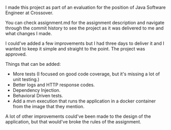 I made this project as part of an evaluation for the position of Java Software Engineer at Crossover.

You can check assignment.md for the assignment description and navigate through the commit history to see the project as it was delivered to me and what changes I made.

I could've added a few improvements but I had three days to deliver it and I wanted to keep it simple and straight to the point. The project was approved.

Things that can be added:

- More tests (I focused on good code coverage, but it's missing a lot of unit testing.)
- Better logs and HTTP response codes.
- Dependency Injection.
- Behavioral Driven tests.
- Add a mvn execution that runs the application in a docker container from the image that they mention.

A lot of other improvements could've been made to the design of the application, but that would've broke the rules of the assignment.